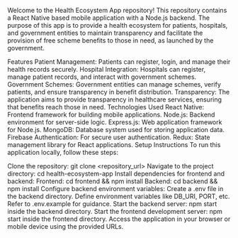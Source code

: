 Welcome to the Health Ecosystem App repository! This repository contains a React Native based mobile application with a Node.js backend. The purpose of this app is to provide a health ecosystem for patients, hospitals, and government entities to maintain transparency and facilitate the provision of free scheme benefits to those in need, as launched by the government.

Features
Patient Management: Patients can register, login, and manage their health records securely.
Hospital Integration: Hospitals can register, manage patient records, and interact with government schemes.
Government Schemes: Government entities can manage schemes, verify patients, and ensure transparency in benefit distribution.
Transparency: The application aims to provide transparency in healthcare services, ensuring that benefits reach those in need.
Technologies Used
React Native: Frontend framework for building mobile applications.
Node.js: Backend environment for server-side logic.
Express.js: Web application framework for Node.js.
MongoDB: Database system used for storing application data.
Firebase Authentication: For secure user authentication.
Redux: State management library for React applications.
Setup Instructions
To run this application locally, follow these steps:

Clone the repository: git clone <repository_url>
Navigate to the project directory: cd health-ecosystem-app
Install dependencies for frontend and backend:
Frontend: cd frontend && npm install
Backend: cd backend && npm install
Configure backend environment variables:
Create a .env file in the backend directory.
Define environment variables like DB_URI, PORT, etc. Refer to .env.example for guidance.
Start the backend server: npm start inside the backend directory.
Start the frontend development server: npm start inside the frontend directory.
Access the application in your browser or mobile device using the provided URLs.
